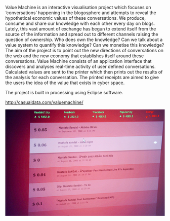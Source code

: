 Value Machine is an interactive visualisation project which focuses on ‘conversations’ happening in the blogosphere and attempts to reveal the hypothetical economic values of these conversations. We produce, consume and share our knowledge with each other every day on blogs. Lately, this vast amount of exchange has begun to extend itself from the source of the information and spread out to different channels raising the question of ownership. Who does own the knowledge? Can we talk about a value system to quantify this knowledge? Can we monetise this knowledge? The aim of the project is to point out the new directions of conversations on the web and the new economy that establishes itself around these conversations.   Value Machine consists of an application interface that discovers and analyses real-time activity of user defined conversations. Calculated values are sent to the printer which then prints out the results of the analysis for each conversation. The printed receipts are aimed to give the users the idea of the value that exists in cyber space. 

The project is built in processing using Eclipse software. 


http://casualdata.com/valuemachine/


![screenshot](vm.jpg)
